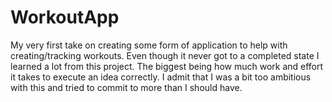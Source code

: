 # WorkoutApp

My very first take on creating some form of application to help with creating/tracking workouts. Even though it never got to a completed state I learned a lot from this project.
The biggest being how much work and effort it takes to execute an idea correctly. I admit that I was a bit too ambitious with this and tried to commit to more than I should have.

